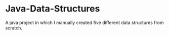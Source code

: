 # Java-Data-Structures
A java project in which I manually created five different data structures from scratch.
